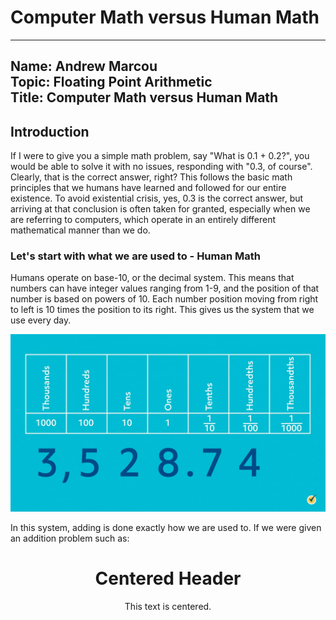 # Computer Math versus Human Math
---
Name: Andrew Marcou  
Topic: Floating Point Arithmetic  
Title: Computer Math versus Human Math
----

## Introduction
  If I were to give you a simple math problem, say "What is 0.1 + 0.2?", you would be able to solve it with no issues, responding with "0.3, of course". Clearly, that is the correct answer, right? This follows the basic math principles that we humans have learned and followed for our entire existence. To avoid existential crisis, yes, 0.3 is the correct answer, but arriving at that conclusion is often taken for granted, especially when we are referring to computers, which operate in an entirely different mathematical manner than we do. 

### Let's start with what we are used to - Human Math

Humans operate on base-10, or the decimal system. This means that numbers can have integer values ranging from 1-9, and the position of that number is based on powers of 10. Each number position moving from right to left is 10 times the position to its right. This gives us the system that we use every day. 

![Alt text](https://github.com/marcou-andrew/CX4640Project/blob/main/decimal-place-value-chart.webp)

In this system, adding is done exactly how we are used to. If we were given an addition problem such as:
<div align="center">

# Centered Header

This text is centered.

</div>
